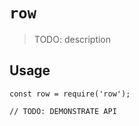 # `row`

> TODO: description

## Usage

```
const row = require('row');

// TODO: DEMONSTRATE API
```
